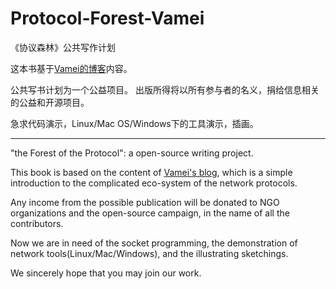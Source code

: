 Protocol-Forest-Vamei
=====================

《协议森林》公共写作计划

这本书基于[Vamei的博客](http://www.cnblogs.com/vamei/archive/2012/12/05/2802811.html)内容。

公共写书计划为一个公益项目。
出版所得将以所有参与者的名义，捐给信息相关的公益和开源项目。

急求代码演示，Linux/Mac OS/Windows下的工具演示，插画。

-----

"the Forest of the Protocol": a open-source writing project.

This book is based on the content of [Vamei's blog](http://www.cnblogs.com/vamei/archive/2012/12/05/2802811.html), which
is a simple introduction to the complicated eco-system of the network protocols. 

Any income from the possible publication will be donated to NGO organizations and the open-source campaign, in the name
of all the contributors.

Now we are in need of the socket programming, the demonstration of network tools(Linux/Mac/Windows), and the
illustrating sketchings.

We sincerely hope that you may join our work.
